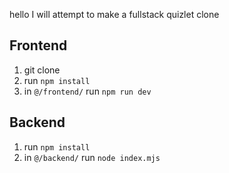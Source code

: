 hello I will attempt to make a fullstack quizlet clone

## Frontend
1. git clone 
2. run `npm install`
3. in `@/frontend/` run `npm run dev`

## Backend
1. run `npm install`
2. in `@/backend/` run `node index.mjs`
